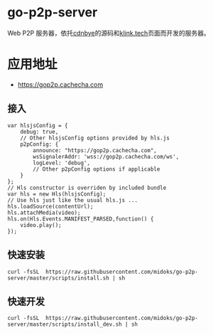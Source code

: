 # go-p2p-server
Web P2P 服务器，依托[cdnbye](https://www.cdnbye.com)的源码和[klink.tech](https://klink.tech)页面而开发的服务器。

# 应用地址
- https://gop2p.cachecha.com

## 接入
```
var hlsjsConfig = {
    debug: true,
    // Other hlsjsConfig options provided by hls.js
    p2pConfig: {
    	announce: "https://gop2p.cachecha.com",
        wsSignalerAddr: 'wss://gop2p.cachecha.com/ws',
        logLevel: 'debug',
        // Other p2pConfig options if applicable
    }
};
// Hls constructor is overriden by included bundle
var hls = new Hls(hlsjsConfig);
// Use hls just like the usual hls.js ...
hls.loadSource(contentUrl);
hls.attachMedia(video);
hls.on(Hls.Events.MANIFEST_PARSED,function() {
    video.play();
});
```

## 快速安装

```
curl -fsSL  https://raw.githubusercontent.com/midoks/go-p2p-server/master/scripts/install.sh | sh
```

## 快速开发
```
curl -fsSL  https://raw.githubusercontent.com/midoks/go-p2p-server/master/scripts/install_dev.sh | sh
```